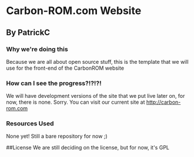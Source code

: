 # Carbon-ROM.com Website 
## By PatrickC

### Why we're doing this
Because we are all about open source stuff, this is the template that we will use for the front-end of the CarbonROM website

### How can I see the progress?!?!?!
We will have development versions of the site that we put live later on, for now, there is none. Sorry. You can visit our current site at http://carbon-rom.com

### Resources Used
None yet! Still a bare repository for now ;)

##License
We are still deciding on the license, but for now, it's GPL